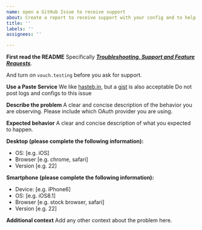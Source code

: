 ```yaml
---
name: open a GitHub Issue to receive support
about: Create a report to receive support with your config and to help us improve
title: ''
labels: ''
assignees: ''

---
```


**First read the README**
Specifically ***[Troubleshooting, Support and Feature Requests](https://github.com/nholuongut/vouch-proxy#troubleshooting-support-and-feature-requests)***.

And turn on `vouch.testing` before you ask for support.

**Use a Paste Service**
We like [hasteb.in](https://hasteb.in/), but a [gist](https://gist.github.com/) is also acceptable
Do not post logs and configs to this issue

**Describe the problem**
A clear and concise description of the behavior you are observing.
Please include which OAuth provider you are using.

**Expected behavior**
A clear and concise description of what you expected to happen.

**Desktop (please complete the following information):**
 - OS: [e.g. iOS]
 - Browser [e.g. chrome, safari]
 - Version [e.g. 22]

**Smartphone (please complete the following information):**
 - Device: [e.g. iPhone6]
 - OS: [e.g. iOS8.1]
 - Browser [e.g. stock browser, safari]
 - Version [e.g. 22]

**Additional context**
Add any other context about the problem here.
